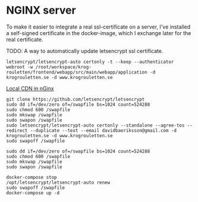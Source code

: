 # NGINX server

To make it easier to integrate a real ssl-certificate on a server, I've
installed a self-signed certificate in the docker-image, which I exchange
later for the real certificate.

TODO:
A way to automatically update letsencrypt ssl certificate.
```
letsencrypt/letsencrypt-auto certonly -t --keep --authenticator webroot -w /root/workspace/krog-rouletten/frontend/webapp/src/main/webapp/application -d krogrouletten.se -d www.krogrouletten.se
```

[Local CDN in nGinx](https://jesus.perezpaz.es/2014/02/configure-subdomain-as-cdn-in-nginx-wordpress-w3-total-cache-configurations/)

```
git clone https://github.com/letsencrypt/letsencrypt
sudo dd if=/dev/zero of=/swapfile bs=1024 count=524288
sudo chmod 600 /swapfile
sudo mkswap /swapfile
sudo swapon /swapfile
sudo letsencrypt/letsencrypt-auto certonly --standalone --agree-tos --redirect --duplicate --text --email davidbaeriksson@gmail.com -d krogrouletten.se -d www.krogrouletten.se
sudo swapoff /swapfile
```

```
sudo dd if=/dev/zero of=/swapfile bs=1024 count=524288
sudo chmod 600 /swapfile
sudo mkswap /swapfile
sudo swapon /swapfile

docker-compose stop
/opt/letsencrypt/letsencrypt-auto renew
sudo swapoff /swapfile
docker-compose up -d
```